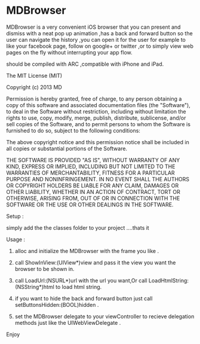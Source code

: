MDBrowser
=========

MDBrowser is a very convenient iOS browser that you can present and dismiss with a neat pop up animation ,has a back and
forward button so the user can navigate the history ,you can open it for the user for example to like your facebook page,
follow on google+ or twitter ,or to simply view web pages on the fly without interrupting your app flow.

should be compiled with ARC ,compatible with iPhone and iPad.


The MIT License (MIT)

Copyright (c) 2013 MD

Permission is hereby granted, free of charge, to any person obtaining a copy of this software and associated documentation files (the "Software"), to deal in the Software without restriction, including without limitation the rights to use, copy, modify, merge, publish, distribute, sublicense, and/or sell copies of the Software, and to permit persons to whom the Software is furnished to do so, subject to the following conditions:

The above copyright notice and this permission notice shall be included in all copies or substantial portions of the Software.

THE SOFTWARE IS PROVIDED "AS IS", WITHOUT WARRANTY OF ANY KIND, EXPRESS OR IMPLIED, INCLUDING BUT NOT LIMITED TO THE WARRANTIES OF MERCHANTABILITY, FITNESS FOR A PARTICULAR PURPOSE AND NONINFRINGEMENT. IN NO EVENT SHALL THE AUTHORS OR COPYRIGHT HOLDERS BE LIABLE FOR ANY CLAIM, DAMAGES OR OTHER LIABILITY, WHETHER IN AN ACTION OF CONTRACT, TORT OR OTHERWISE, ARISING FROM, OUT OF OR IN CONNECTION WITH THE SOFTWARE OR THE USE OR OTHER DEALINGS IN THE SOFTWARE.


Setup : 

simply add the the classes folder to your project ....thats it

Usage :

1. alloc and initialize the MDBrowser with the frame you like .

2. call ShowInView:(UIView*)view and pass it the view you want the browser to be shown in.

3. call LoadUrl:(NSURL*)url with the url you want,Or call LoadHtmlString:(NSString*)html to load html string.

4. if you want to hide the back and forward button just call setButtonsHidden:(BOOL)hidden .

5. set the MDBrowser delegate to your viewController to recieve delegation methods just like the UIWebViewDelegate .


Enjoy

